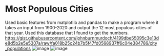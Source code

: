 # Most Populous Cities

Used basic features from matplotlib and pandas to make a program where it takes an input from 1900-2020 and output the 12 most populous cities of that year. Used this database that I found to get the numbers. https://gist.githubusercontent.com/johnburnmurdoch/4199dbe55095c3e13de8d5b2e5e5307a/raw/fa018b25c24b7b5f47fd0568937ff6c04e384786/city_populations
![image](https://user-images.githubusercontent.com/62976976/81025642-1c234480-8e2c-11ea-86c0-58380c3f5351.png)
![image](https://user-images.githubusercontent.com/62976976/81026437-f64b6f00-8e2e-11ea-8861-f838d5c0b00c.png)
